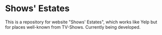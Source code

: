# Shows' Estates

This is a repository for website "Shows' Estates", which works like Yelp but for places well-known from TV-Shows. Currently being developed.
